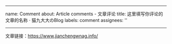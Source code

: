 
---
name: Comment
about: Article comments - 文章评论
title: 这里填写你评论的文章的名称 · 猫九大大のBlog
labels: comment
assignees: ''

---

文章链接：<https://www.jianchengwnag.info/>

<!-- 
- 发起前请先检查是否已存在该文章 Issue。请不要重复建立相同 Issue。
- 请替换上方文章链接为你评论的文章链接。
- 请在发起后的 Issue 中再进行评论。

谢谢配合！
-->


